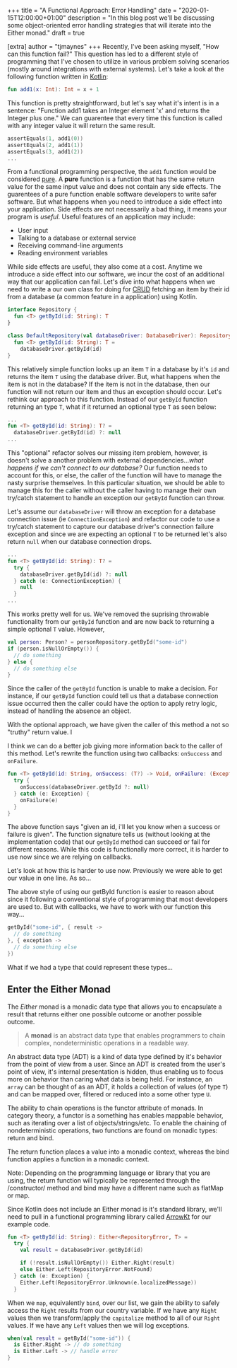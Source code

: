 +++
title = "A Functional Approach: Error Handling"
date = "2020-01-15T12:00:00+01:00"
description = "In this blog post we'll be discussing some object-oriented error handling strategies that will iterate into the Either monad."
draft = true

[extra]
author = "tjmaynes"
+++
Recently, I've been asking myself, "How can this function fail?" This question has led to a different style of programming that I've chosen to utilize in various problem solving scenarios (mostly around integrations with external systems). Let's take a look at the following function written in [Kotlin](https://kotlinlang.org/docs/reference):

```kotlin
fun add1(x: Int): Int = x + 1
```

This function is pretty straightforward, but let's say what it's intent is in a sentence: "Function add1 takes an Integer element 'x' and returns the Integer plus one." We can guarentee that every time this function is called with any integer value it will return the same result.

```kotlin
assertEquals(1, add1(0))
assertEquals(2, add1(1))
assertEquals(3, add1(2))
...
```

From a functional programming perspective, the `add1` function would be considered [pure](https://en.wikipedia.org/wiki/Pure_function). A **pure** function is a function that has the same return value for the same input value and does not contain any side effects. The guarentees of a pure function enable software developers to write safer software. But what happens when you need to introduce a side effect into your application. Side effects are not necessarily a bad thing, it means your program is *useful*. Useful features of an application may include:
- User input
- Talking to a database or external service
- Receiving command-line arguments
- Reading environment variables

While side effects are useful, they also come at a cost. Anytime we introduce a side effect into our software, we incur the cost of an additional way that our application can fail. Let's dive into what happens when we need to write a our own class for doing for [CRUD](https://en.wikipedia.org/wiki/Create,_read,_update_and_delete) fetching an item by their id from a database (a common feature in a  application) using Kotlin.

```kotlin
interface Repository {
  fun <T> getById(id: String): T 
}

class DefaultRepository(val databaseDriver: DatabaseDriver): Repository {
  fun <T> getById(id: String): T =
    databaseDriver.getById(id)
}
```

This relatively simple function looks up an item `T` in a database by it's `id` and returns the item `T` using the database driver. But, what happens when the item is not in the database? If the item is not in the database, then our function will not return our item and thus an exception should occur. Let's rethink our approach to this function. Instead of our `getById` function returning an type `T`, what if it returned an optional type `T` as seen below:

```kotlin
...
fun <T> getById(id: String): T? =
  databaseDriver.getById(id) ?: null
...
```

This "optional" refactor solves our missing item problem, however, is doesn't solve a another problem with external dependencies...*what happens if we can't connect to our database?* Our function needs to account for this, or else, the caller of the function will have to manage the nasty surprise themselves. In this particular situation, we should be able to manage this for the caller without the caller having to manage their own try/catch statement to handle an exception our `getById` function can throw.

Let's assume our `databaseDriver` will throw an exception for a database connection issue (ie `ConnectionException`) and refactor our code to use a try/catch statement to capture our database driver's connection failure exception and since we are expecting an optional `T` to be returned let's also return `null` when our database connection drops.

```kotlin
...
fun <T> getById(id: String): T? =
  try {
    databaseDriver.getById(id) ?: null
  } catch (e: ConnectionException) {
    null
  }
...
```
This works pretty well for us. We've removed the suprising throwable functionality from our `getById` function and are now back to returning a simple optional `T` value. However, 

```kotlin
val person: Person? = personRepository.getById("some-id")
if (person.isNullOrEmpty()) {
  // do something
} else {
  // do something else
}
```

Since the caller of the `getById` function is unable to make a decision. For instance, if our `getById` function could tell us that a database connection issue occurred then the caller could have the option to apply retry logic, instead of handling the absence an object.

With the optional approach, we have given the caller of this method a not so "truthy" return value. I

I think we can do a better job giving more information back to the caller of this method. Let's rewrite the function using two callbacks: `onSuccess` and `onFailure`.

```kotlin
fun <T> getById(id: String, onSuccess: (T?) -> Void, onFailure: (Exception) -> Void) {
  try {
    onSuccess(databaseDriver.getById ?: null)
  } catch (e: Exception) {
    onFailure(e)
  }
}
```

The above function says "given an id, i'll let you know when a success or failure is given". The function signature tells us (without looking at the implementation code) that our `getById` method can succeed or fail for different reasons. While this code is functionally more correct, it is harder to use now since we are relying on callbacks.

Let's look at how this is harder to use now. Previously we were able to get our value in one line. As so...

The above style of using our getById function is easier to reason about since it following a conventional style of programming that most developers are used to. But with callbacks, we have to work with our function this way...

```kotlin
getById("some-id", { result ->
  // do something
}, { exception ->
  // do something else
})
```

What if we had a type that could represent these types...

## Enter the Either Monad
The *Either* monad is a monadic data type that allows you to encapsulate a result that returns either one possible outcome or another possible outcome.

> A **monad** is an abstract data type that enables programmers to chain complex, nondeterministic operations in a readable way.

An abstract data type (ADT) is a kind of data type defined by it's behavior from the point of view from a user. Since an ADT is created from the user's point of view, it's internal presentation is hidden, thus enabling us to focus more on behavior than caring what data is being held. For instance, an `array` can be thought of as an ADT, it holds a collection of values (of type `T`) and can be mapped over, filtered or reduced into a some other type `U`.

The ability to chain operations is the functor attribute of monads. In category theory, a functor is a something has enables mappable behavior, such as iterating over a list of objects/strings/etc. To enable the chaining of nondeterministic operations, two functions are found on monadic types: return and bind.

The return function places a value into a monadic context, whereas the bind function applies a function in a monadic context.

Note: Depending on the programming language or library that you are using, the return function will typically be represented through the /constructor/ method and bind may have a different name such as flatMap or map.

Since Kotlin does not include an Either monad is it's standard library, we'll need to pull in a functional programming library called [ArrowKt](https://arrow-kt.io/docs/core/) for our example code.

```kotlin
fun <T> getById(id: String): Either<RepositoryError, T> =
  try {
    val result = databaseDriver.getById(id)

    if (!result.isNullOrEmpty()) Either.Right(result)
    else Either.Left(RepositoryError.NotFound)
  } catch (e: Exception) {
    Either.Left(RepositoryError.Unknown(e.localizedMessage))
  }
```

When we `map`, equivalently `bind`, over our list, we gain the ability to safely access the `Right` results from our country variable. If we have any `Right` values then we transform/apply the `capitalize` method to all of our `Right` values. If we have any `Left` values then we will log exceptions.

```kotlin
when(val result = getById("some-id")) {
  is Either.Right -> // do something
  is Either.Left -> // handle error
}
```
